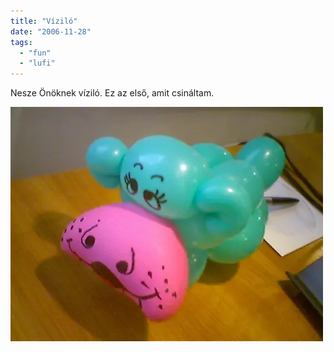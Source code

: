 ```yaml
---
title: "Víziló"
date: "2006-11-28"
tags: 
  - "fun"
  - "lufi"
---
```


Nesze Önöknek víziló. Ez az első, amit csináltam.

![hippo](images/hippo-500x375.webp)
